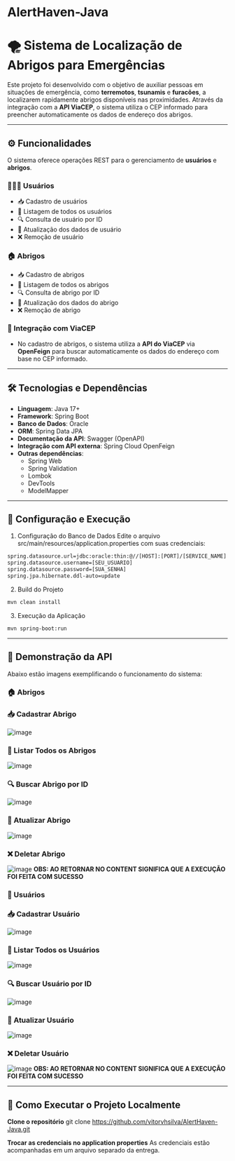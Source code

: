 # AlertHaven-Java

# 🌪️ Sistema de Localização de Abrigos para Emergências

Este projeto foi desenvolvido com o objetivo de auxiliar pessoas em situações de emergência, como **terremotos**, **tsunamis** e **furacões**, a localizarem rapidamente abrigos disponíveis nas proximidades. Através da integração com a **API ViaCEP**, o sistema utiliza o CEP informado para preencher automaticamente os dados de endereço dos abrigos.

---

## ⚙️ Funcionalidades

O sistema oferece operações REST para o gerenciamento de **usuários** e **abrigos**.

### 🧑‍🤝‍🧑 Usuários
- 📥 Cadastro de usuários
- 📃 Listagem de todos os usuários
- 🔍 Consulta de usuário por ID
- 📝 Atualização dos dados de usuário
- ❌ Remoção de usuário

### 🏠 Abrigos
- 📥 Cadastro de abrigos
- 📃 Listagem de todos os abrigos
- 🔍 Consulta de abrigo por ID
- 📝 Atualização dos dados do abrigo
- ❌ Remoção de abrigo

### 🔗 Integração com ViaCEP
- No cadastro de abrigos, o sistema utiliza a **API do ViaCEP** via **OpenFeign** para buscar automaticamente os dados do endereço com base no CEP informado.

---

## 🛠️ Tecnologias e Dependências

- **Linguagem**: Java 17+
- **Framework**: Spring Boot
- **Banco de Dados**: Oracle
- **ORM**: Spring Data JPA
- **Documentação da API**: Swagger (OpenAPI)
- **Integração com API externa**: Spring Cloud OpenFeign
- **Outras dependências**:
  - Spring Web
  - Spring Validation
  - Lombok
  - DevTools
  - ModelMapper

---

## 🚀 Configuração e Execução
1. Configuração do Banco de Dados
Edite o arquivo src/main/resources/application.properties com suas credenciais:
```bash
spring.datasource.url=jdbc:oracle:thin:@//[HOST]:[PORT]/[SERVICE_NAME]
spring.datasource.username=[SEU_USUARIO]
spring.datasource.password=[SUA_SENHA]
spring.jpa.hibernate.ddl-auto=update
```
2. Build do Projeto
```bash
mvn clean install
```
3. Execução da Aplicação
```bash
mvn spring-boot:run
```
---

## 🧪 Demonstração da API

Abaixo estão imagens exemplificando o funcionamento do sistema:

### 🏠 Abrigos

### 📥 Cadastrar Abrigo
![image](https://github.com/user-attachments/assets/991547f0-833f-45f8-a5fc-87f4c13f2a8c)


### 📃 Listar Todos os Abrigos
![image](https://github.com/user-attachments/assets/8e7ea7a6-3cf7-4835-9e41-7980fed37ed9)


### 🔍 Buscar Abrigo por ID
![image](https://github.com/user-attachments/assets/5e7323f9-4ee5-4d9d-af53-a11ab531e432)


### 📝 Atualizar Abrigo
![image](https://github.com/user-attachments/assets/c560d505-a9f8-464d-adf7-27864d3a1fad)


### ❌ Deletar Abrigo
![image](https://github.com/user-attachments/assets/745f88dd-3084-4477-97aa-cffefd7418c6)
**OBS: AO RETORNAR NO CONTENT SIGNIFICA QUE A EXECUÇÃO FOI FEITA COM SUCESSO**

### 👤 Usuários

### 📥 Cadastrar Usuário
![image](https://github.com/user-attachments/assets/5a067fe1-5826-4097-a1e8-fd54e4ef76f1)


### 📃 Listar Todos os Usuários
![image](https://github.com/user-attachments/assets/a53740d6-c8dc-4d4e-b11f-62189922c50a)


### 🔍 Buscar Usuário por ID
![image](https://github.com/user-attachments/assets/c13bc15c-35e0-4d50-b27a-f066c176c88a)


### 📝 Atualizar Usuário
![image](https://github.com/user-attachments/assets/d2b3f302-9b2c-43b4-86c6-ec5d5b575e49)


### ❌ Deletar Usuário
![image](https://github.com/user-attachments/assets/a9084b51-43f0-4ce1-b9b6-a04bd2e38fd8)
**OBS: AO RETORNAR NO CONTENT SIGNIFICA QUE A EXECUÇÃO FOI FEITA COM SUCESSO**

---

## 🔧 Como Executar o Projeto Localmente

**Clone o repositório**
git clone https://github.com/vitorvhsilva/AlertHaven-Java.git

**Trocar as credenciais no application properties** 
As credenciais estão acompanhadas em um arquivo separado da entrega.
